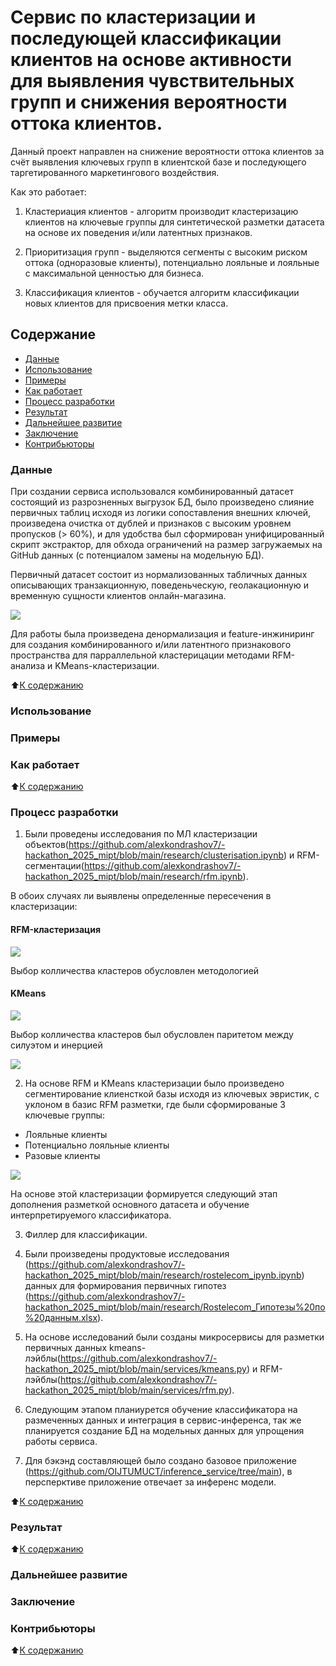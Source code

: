 # Сервис по кластеризации и последующей классификации клиентов на основе активности для выявления чувствительных групп и снижения вероятности оттока клиентов.


Данный проект направлен на снижение вероятности оттока клиентов за счёт выявления ключевых групп в клиентской базе и последующего таргетированного маркетингового воздействия.

Как это работает:

1. Кластериация клиентов - алгоритм производит кластеризацию клиентов на ключевые группы для синтетической разметки датасета на основе их поведения и/или латентных признаков.

2. Приоритизация групп - выделяются сегменты с высоким риском оттока (одноразовые клиенты), потенциально лояльные и лояльные с максимальной ценностью для бизнеса.

3. Классификация клиентов - обучается алгоритм классификации новых клиентов для присвоения метки класса.




## Содержание

- [Данные](README.md#Данные)
- [Использование](README.md#Использование)
- [Примеры](README.md#Примеры)
- [Как работает](README.md#Как-работает)
- [Процесс разработки](README.md#Процесс-разработки)
- [Результат](README.md#Результат)
- [Дальнейшее развитие](README.md#Дальнейшее-развитие)
- [Заключение](README.md#Заключение)
- [Контрибьюторы](README.md#Контрибьюторы)

### Данные

При создании сервиса использовался комбинированный датасет состоящий из разрозненных выгрузок БД, было произведено слияние первичных таблиц исходя из логики сопоставления внешних ключей, произведена очистка от дублей и признаков с высоким уровнем пропусков (> 60%), и для удобства был сформирован унифицированный скрипт экстрактор, для обхода ограничений на размер загружаемых на GitHub данных (с потенциалом замены на модельную БД).

Первичный датасет состоит из нормализованных табличных данных описывающих транзакционную, поведеньческую, геолакационную и временную сущности клиентов онлайн-магазина.

<img src = https://github.com/alexkondrashov7/-hackathon_2025_mipt/blob/main/schema_data.png>

Для работы была произведена денормализация и feature-инжиниринг для создания комбинированного и/или латентного признакового пространства для парраллельной кластерицации методами RFM-анализа и KMeans-кластеризации.



:arrow_up:[К содержанию](README.md#Содержание)


### Использование



### Примеры



### Как работает



:arrow_up:[К содержанию](README.md#Содержание)

### Процесс разработки

1. Были проведены исследования по МЛ кластеризации объектов(https://github.com/alexkondrashov7/-hackathon_2025_mipt/blob/main/research/clusterisation.ipynb) и RFM-сегментации(https://github.com/alexkondrashov7/-hackathon_2025_mipt/blob/main/research/rfm.ipynb).

В обоих случаях ли выявлены определенные пересечения в кластеризации:

#### RFM-кластеризация
<img src = https://github.com/alexkondrashov7/-hackathon_2025_mipt/blob/main/research/labels/rfm_chart.png>

Выбор колличества кластеров обусловлен методологией

#### KMeans
<img src = https://github.com/alexkondrashov7/-hackathon_2025_mipt/blob/main/research/labels/kmeans_chart.png>

Выбор колличества кластеров был обусловлен паритетом между силуэтом и инерцией

<img src =https://github.com/alexkondrashov7/-hackathon_2025_mipt/blob/main/research/labels/kmeans_chart_силуэт.png>

2. На основе RFM и KMeans кластеризации было произведено сегментирование клиенсткой базы исходя из ключевых эвристик, с уклоном в базис RFM разметки, где были сформированые 3 ключевые группы:
 - Лояльные клиенты
 - Потенциально лояльные клиенты
 - Разовые клиенты

<img src = https://github.com/alexkondrashov7/-hackathon_2025_mipt/blob/main/research/labels/combo_chart.png>

На основе этой кластеризации формируется следующий этап дополнения разметкой основного датасета и обучение интерпретируемого классификатора.

3. Филлер для классификации.


4. Были произведены продуктовые исследования (https://github.com/alexkondrashov7/-hackathon_2025_mipt/blob/main/research/rostelecom_ipynb.ipynb) данных для формирования первичных гипотез (https://github.com/alexkondrashov7/-hackathon_2025_mipt/blob/main/research/Rostelecom_Гипотезы%20по%20данным.xlsx).

5. На основе исследований были созданы микросервисы для разметки первичных данных kmeans-лэйблы(https://github.com/alexkondrashov7/-hackathon_2025_mipt/blob/main/services/kmeans.py) и RFM-лэйблы(https://github.com/alexkondrashov7/-hackathon_2025_mipt/blob/main/services/rfm.py).

6. Следующим этапом планиурется обучение классификатора на размеченных данных и интеграция в сервис-инференса, так же планируется создание БД на модельных данных для упрощения работы сервиса.

7. Для бэкэнд составляющей было создано базовое приложение (https://github.com/OIJTUMUCT/inference_service/tree/main), в персперктиве приложение отвечает за инференс модели.


:arrow_up:[К содержанию](README.md#Содержание)


### Результат



:arrow_up:[К содержанию](README.md#Содержание)


### Дальнейшее развитие



### Заключение




### Контрибьюторы

:arrow_up:[К содержанию](README.md#Содержание)
